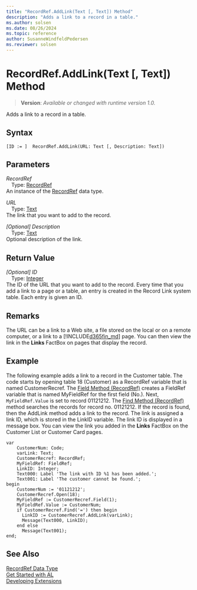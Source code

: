 ```yaml
---
title: "RecordRef.AddLink(Text [, Text]) Method"
description: "Adds a link to a record in a table."
ms.author: solsen
ms.date: 08/26/2024
ms.topic: reference
author: SusanneWindfeldPedersen
ms.reviewer: solsen
---
```

[//]: # (START>DO_NOT_EDIT)
[//]: # (IMPORTANT:Do not edit any of the content between here and the END>DO_NOT_EDIT.)
[//]: # (Any modifications should be made in the .xml files in the ModernDev repo.)
# RecordRef.AddLink(Text [, Text]) Method
> **Version**: _Available or changed with runtime version 1.0._

Adds a link to a record in a table.


## Syntax
```AL
[ID := ]  RecordRef.AddLink(URL: Text [, Description: Text])
```
## Parameters
*RecordRef*  
&emsp;Type: [RecordRef](recordref-data-type.md)  
An instance of the [RecordRef](recordref-data-type.md) data type.  

*URL*  
&emsp;Type: [Text](../text/text-data-type.md)  
The link that you want to add to the record.  

*[Optional] Description*  
&emsp;Type: [Text](../text/text-data-type.md)  
Optional description of the link.  


## Return Value
*[Optional] ID*  
&emsp;Type: [Integer](../integer/integer-data-type.md)  
The ID of the URL that you want to add to the record. Every time that you add a link to a page or a table, an entry is created in the Record Link system table. Each entry is given an ID.


[//]: # (IMPORTANT: END>DO_NOT_EDIT)

## Remarks  
 The URL can be a link to a Web site, a file stored on the local or on a remote computer, or a link to a [!INCLUDE[d365fin_md](../../includes/d365fin_md.md)] page. You can then view the link in the **Links** FactBox on pages that display the record.  

## Example  
 The following example adds a link to a record in the Customer table. The code starts by opening table 18 \(Customer) as a RecordRef variable that is named CustomerRecref. The [Field Method (RecordRef)](recordref-field-method.md) creates a FieldRef variable that is named MyFieldRef for the first field \(No.\). Next, `MyFieldRef.Value` is set to record 01121212. The [Find Method (RecordRef)](recordref-find-method.md) method searches the records for record no. 01121212. If the record is found, then the AddLink method adds a link to the record. The link is assigned a link ID, which is stored in the LinkID variable. The link ID is displayed in a message box. You can view the link you added in the **Links** FactBox on the Customer List or Customer Card pages. 

```al
var
    CustomerNum: Code;
    varLink: Text;
    CustomerRecref: RecordRef;
    MyFieldRef: FieldRef;
    LinkID: Integer;
    Text000: Label 'The link with ID %1 has been added.';
    Text001: Label 'The customer cannot be found.';
begin  
    CustomerNum := '01121212';  
    CustomerRecref.Open(18);  
    MyFieldRef := CustomerRecref.Field(1);  
    MyFieldRef.Value := CustomerNum;  
    if CustomerRecref.Find('=') then begin  
      LinkID := CustomerRecref.AddLink(varLink);  
      Message(Text000, LinkID);  
    end else
      Message(Text001);  
end;
```  

## See Also
[RecordRef Data Type](recordref-data-type.md)  
[Get Started with AL](../../devenv-get-started.md)  
[Developing Extensions](../../devenv-dev-overview.md)